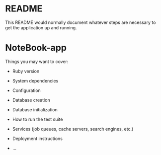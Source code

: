 # README

This README would normally document whatever steps are necessary to get the
application up and running.

# NoteBook-app

Things you may want to cover:

* Ruby version

* System dependencies

* Configuration

* Database creation

* Database initialization

* How to run the test suite

* Services (job queues, cache servers, search engines, etc.)

* Deployment instructions

* ...
